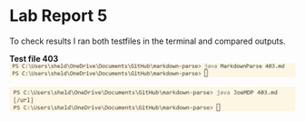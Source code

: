 # Lab Report 5

To check results I ran both testfiles in the terminal and compared outputs.

**Test file 403**
![](Myresults403.png)

![](ClassResult403.png)
